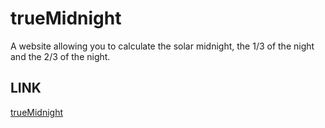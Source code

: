 # trueMidnight

A website allowing you to calculate the solar midnight, the 1/3 of the night and the 2/3 of the night.

## LINK

[trueMidnight](https://sayadsindid.github.io/trueMidnight/)

